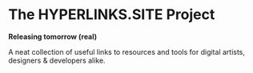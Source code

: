 # The HYPERLINKS.SITE Project

**Releasing tomorrow (real)**

A neat collection of useful links to resources and tools for digital artists, designers &amp; developers alike.
